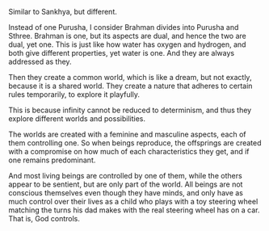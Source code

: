 Similar to Sankhya, but different.

Instead of one Purusha, I consider Brahman divides into Purusha and Sthree. Brahman is one, but its aspects are dual, and hence the two are dual, yet one. This is just like how water has oxygen and hydrogen, and both give different properties, yet water is one. And they are always addressed as they.

Then they create a common world, which is like a dream, but not exactly, because it is a shared world. They create a nature that adheres to certain rules temporarily, to explore it playfully.

This is because infinity cannot be reduced to determinism, and thus they explore different worlds and possibilities.

The worlds are created with a feminine and masculine aspects, each of them controlling one. So when beings reproduce, the offsprings are created with a compromise on how much of each characteristics they get, and if one remains predominant.

And most living beings are controlled by one of them, while the others appear to be sentient, but are only part of the world. All beings are not conscious themselves even though they have minds, and only have as much control over their lives as a child who plays with a toy steering wheel matching the turns his dad makes with the real steering wheel has on a car. That is, God controls.